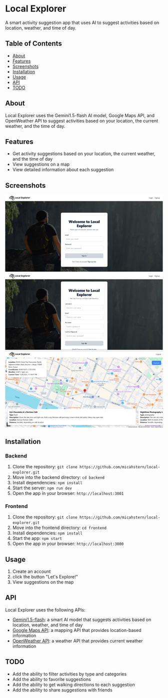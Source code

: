 # Local Explorer

A smart activity suggestion app that uses AI to suggest activities based on location, weather, and time of day.

## Table of Contents

* [About](#about)
* [Features](#features)
* [Screenshots](#screenshots)
* [Installation](#installation)
* [Usage](#usage)
* [API](#api)
* [TODO](#todo)

## About

Local Explorer uses the Gemini1.5-flash AI model, Google Maps API, and OpenWeather API to suggest activities based on your location, the current weather, and the time of day.

## Features

* Get activity suggestions based on your location, the current weather, and the time of day
* View suggestions on a map
* View detailed information about each suggestion

## Screenshots

![Screenshot of Local Explorer login page](docs/login_page.png)
![Screenshot of Local Explorer signup page](docs/signup_page.png)
![Screenshot of Local Explorer home page](docs/home_page.png)

## Installation

### Backend

1. Clone the repository: `git clone https://github.com/micahstern/local-explorer.git`
2. Move into the backend directory: `cd backend`
3. Install dependencies: `npm install`
4. Start the server: `npm run dev`
5. Open the app in your browser: `http://localhost:3001`

### Frontend

1. Clone the repository: `git clone https://github.com/micahstern/local-explorer.git`
2. Move into the frontend directory: `cd frontend`
3. Install dependencies: `npm install`
4. Start the app: `npm start`
5. Open the app in your browser: `http://localhost:3000`

## Usage

1. Create an account
2. click the button "Let's Explore!"
3. View suggestions on the map

## API

Local Explorer uses the following APIs:

* [Gemini1.5-flash](https://github.com/google/generative-ai): a smart AI model that suggests activities based on location, weather, and time of day
* [Google Maps API](https://developers.google.com/maps/): a mapping API that provides location-based information
* [OpenWeather API](https://openweathermap.org/api): a weather API that provides current weather information

## TODO

* Add the ability to filter activities by type and categories
* Add the ability to favorite suggestions
* Add the ability to get walking directions to each suggestion
* Add the ability to share suggestions with friends
